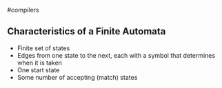 #compilers 
## Characteristics of a Finite Automata
- Finite set of states
- Edges from one state to the next, each with a symbol that determines when it is taken
- One start state
- Some number of accepting (match) states
